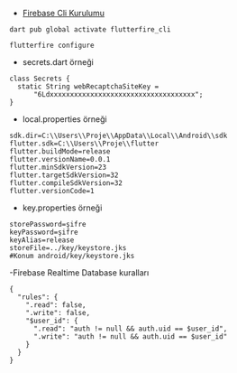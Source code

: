 - [Firebase Cli Kurulumu](https://firebase.google.com/docs/cli)

```
dart pub global activate flutterfire_cli
```

```
flutterfire configure
```

- secrets.dart örneği
```
class Secrets {
  static String webRecaptchaSiteKey =
      "6Ldxxxxxxxxxxxxxxxxxxxxxxxxxxxxxxxxxxxx";
}
```

- local.properties örneği
```
sdk.dir=C:\\Users\\Proje\\AppData\\Local\\Android\\sdk
flutter.sdk=C:\\Users\\Proje\\flutter
flutter.buildMode=release
flutter.versionName=0.0.1
flutter.minSdkVersion=23
flutter.targetSdkVersion=32
flutter.compileSdkVersion=32
flutter.versionCode=1
```

- key.properties örneği
```
storePassword=şifre
keyPassword=şifre
keyAlias=release
storeFile=../key/keystore.jks
#Konum android/key/keystore.jks
```

-Firebase Realtime Database kuralları
```
{
  "rules": {
    ".read": false,
    ".write": false,
    "$user_id": {
      ".read": "auth != null && auth.uid == $user_id",
      ".write": "auth != null && auth.uid == $user_id"
    }
  }
}
```